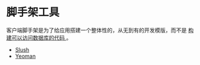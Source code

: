 # 脚手架工具

客户端脚手架是为了给应用搭建一个整体性的，从无到有的开发模版，而不是 [ 构建可以访问数据库的代码 ](https://en.wikipedia.org/wiki/Scaffold_%28programming%29)。

* [Slush](http://slushjs.github.io/#/)
* [Yeoman](http://yeoman.io/)



































 






